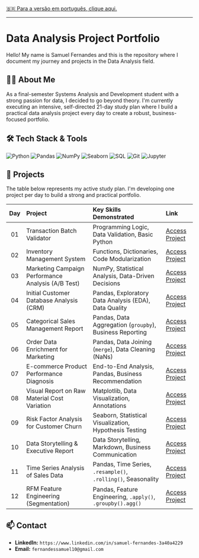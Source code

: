 [🇧🇷 Para a versão em português, clique aqui.](./LEIA-ME.md)

---

# Data Analysis Project Portfolio

Hello! My name is Samuel Fernandes and this is the repository where I document my journey and projects in the Data Analysis field.

## 👨‍💻 About Me
As a final-semester Systems Analysis and Development student with a strong passion for data, I decided to go beyond theory. I'm currently executing an intensive, self-directed 21-day study plan where I build a practical data analysis project every day to create a robust, business-focused portfolio.

## 🛠️ Tech Stack & Tools
![Python](https://img.shields.io/badge/Python-3776AB?style=for-the-badge&logo=python&logoColor=white)
![Pandas](https://img.shields.io/badge/Pandas-150458?style=for-the-badge&logo=pandas&logoColor=white)
![NumPy](https://img.shields.io/badge/NumPy-013243?style=for-the-badge&logo=numpy&logoColor=white)
![Seaborn](https://img.shields.io/badge/Seaborn-882244?style=for-the-badge&logo=seaborn&logoColor=white)
![SQL](https://img.shields.io/badge/SQL-4479A1?style=for-the-badge&logo=postgresql&logoColor=white)
![Git](https://img.shields.io/badge/Git-F05032?style=for-the-badge&logo=git&logoColor=white)
![Jupyter](https://img.shields.io/badge/Jupyter-F37626?style=for-the-badge&logo=jupyter&logoColor=white)

## 📂 Projects
The table below represents my active study plan. I'm developing one project per day to build a strong and practical portfolio.

| Day | Project | Key Skills Demonstrated | Link |
|:---:|:---|:---|:---|
| 01 | Transaction Batch Validator | Programming Logic, Data Validation, Basic Python | [Access Project](./01-Validacao-Transacoes/) |
| 02 | Inventory Management System | Functions, Dictionaries, Code Modularization | [Access Project](./02-Gerenciamento-Inventario/) |
| 03 | Marketing Campaign Performance Analysis (A/B Test) | NumPy, Statistical Analysis, Data-Driven Decisions | [Access Project](./03-Analise-Campanhas-Marketing/) |
| 04 | Initial Customer Database Analysis (CRM) | Pandas, Exploratory Data Analysis (EDA), Data Quality | [Access Project](./04-Analise-Base-Clientes/) |
| 05 | Categorical Sales Management Report | Pandas, Data Aggregation (`groupby`), Business Reporting | [Access Project](./05-Relatorio-Vendas-Categoria/) |
| 06 | Order Data Enrichment for Marketing | Pandas, Data Joining (`merge`), Data Cleaning (NaNs) | [Access Project](./06-Enriquecimento-Dados-Pedidos/) |
| 07 | E-commerce Product Performance Diagnosis | End-to-End Analysis, Pandas, Business Recommendation | [Access Project](./07-Ecommerce-Performance-Diagnosis/) |
| 08 | Visual Report on Raw Material Cost Variation | Matplotlib, Data Visualization, Annotations | [Access Project](./08-Matplotlib-Visual-Report/) |
| 09 | Risk Factor Analysis for Customer Churn | Seaborn, Statistical Visualization, Hypothesis Testing | [Access Project](./09-Seaborn-Churn-Analysis/) |
| 10 | Data Storytelling & Executive Report | Data Storytelling, Markdown, Business Communication | [Access Project](./10-Data-Storytelling-Executive-Report/) |
| 11 | Time Series Analysis of Sales Data | Pandas, Time Series, `.resample()`, `.rolling()`, Seasonality | [Access Project](./11-Time-Series-Sales-Analysis/) |
| 12 | RFM Feature Engineering (Segmentation) | Pandas, Feature Engineering, `.apply()`, `.groupby().agg()` | [Access Project](./12-Feature-Engineering-RFM/) |

## 📫 Contact
* **LinkedIn:** `https://www.linkedin.com/in/samuel-fernandes-3a40a4229`
* **Email:** `fernandessamuel10@gmail.com`